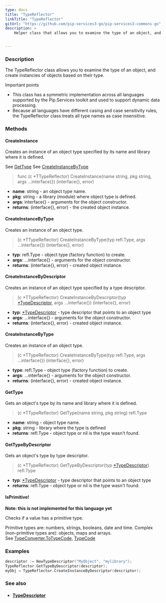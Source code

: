 ```yaml
---
type: docs
title: "TypeReflector"
linkTitle: "TypeReflector"
gitUrl: "https://github.com/pip-services3-go/pip-services3-commons-go"
description: >
    Helper class that allows you to examine the type of an object, and create instancies of objects based on their type.


---
```


### Description

The TypeReflector class allows you to examine the type of an object, and create instancies of objects based on their type.

Important points

- This class has a symmetric implementation across all languages supported by the Pip.Services toolkit and used to support dynamic data processing.
- Because all languages have different casing and case sensitivity rules, the TypeReflector class treats all type names as case insensitive.



### Methods

#### CreateInstance

Creates an instance of an object type specified by its name
and library where it is defined.

See [GetType](#gettype)
See [CreateInstanceByType](#createinstancebytype)

> func (c *TTypeReflector) CreateInstance(name string, pkg string, args ...interface{}) (interface{}, error)

- **name**: string - an object type name.
- **pkg**: string - a library (module) where object type is defined.
- **args**: interface{} - arguments for the object constructor.
- **returns**: (interface{}, error) - the created object instance.

#### CreateInstanceByType
Creates an instance of an object type.

> (c *TTypeReflector) CreateInstanceByType(typ refl.Type, args ...interface{}) (interface{}, error)

- **typ**: refl.Type - object type (factory function) to create.
- **args**: ...interface{} - arguments for the object constructor.
- **returns**: (interface{}, error) - created object instance.

#### CreateInstanceByDescriptor
Creates an instance of an object type specified by a type descriptor.

> (c *TTypeReflector) CreateInstanceByDescriptor(typ [*TypeDescriptor](../type_descriptor), args ...interface{}) (interface{}, error)

- **typ**: [*TypeDescriptor](../type_descriptor) - type descriptor that points to an object type
- **args**: ...interface{} - arguments for the object constructor.
- **returns**: (interface{}, error) - created object instance.

#### CreateInstanceByType
Creates an instance of an object type.

> (c *TTypeReflector) CreateInstanceByType(typ refl.Type, args ...interface{}) (interface{}, error)

- **type**: refl.Type - object type (factory function) to create.
- **args**: ...interface{} - arguments for the object constructor.
- **returns**: (interface{}, error) - created object instance.


#### GetType
Gets an object's type by its name and library where it is defined.

> (c *TTypeReflector) GetType(name string, pkg string) refl.Type

- **name**: string - object type name.
- **pkg**: string - library where the type is defined
- **returns**: refl.Type - object type or nil is the type wasn't found.

#### GetTypeByDescriptor
Gets an object's type by type descriptor.

> (c *TTypeReflector) GetTypeByDescriptor(typ [*TypeDescriptor](../type_descriptor)) refl.Type

- **typ**: [*TypeDescriptor](../type_descriptor) - type descriptor that points to an object type
- **returns**: refl.Type - object type or nil is the type wasn't found.

#### IsPrimitive!
**Note: this is not implemented for this language yet**

Checks if a value has a primitive type.

Primitive types are: numbers, strings, booleans, date and time.
Complex (non-primitive types are): objects, maps and arrays.  
See [TypeConverter.ToTypeCode](../../convert/type_converter/#totypecode), [TypeCode](../../convert/type_code)


### Examples

```go
descriptor := NewTypeDescriptor("MyObject", "mylibrary");
TypeReflector.GetTypeByDescriptor(descriptor);
myObj = TypeReflector.CreateInstanceByDescriptor(descriptor);

```

### See also
- #### [TypeDescriptor](../type_descriptor)
